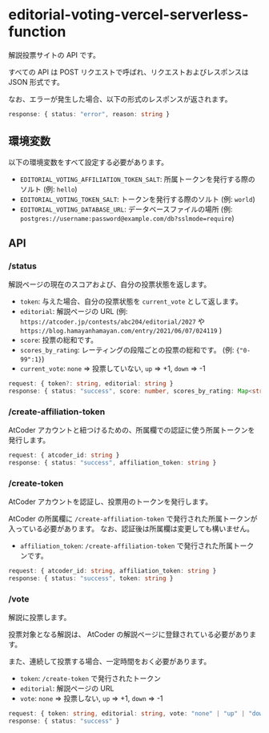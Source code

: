 # editorial-voting-vercel-serverless-function
解説投票サイトの API です。

すべての API は POST リクエストで呼ばれ、リクエストおよびレスポンスは JSON 形式です。

なお、エラーが発生した場合、以下の形式のレスポンスが返されます。

```ts
response: { status: "error", reason: string }
```

## 環境変数
以下の環境変数をすべて設定する必要があります。

- `EDITORIAL_VOTING_AFFILIATION_TOKEN_SALT`: 所属トークンを発行する際のソルト (例: `hello`)
- `EDITORIAL_VOTING_TOKEN_SALT`: トークンを発行する際のソルト (例: `world`)
- `EDITORIAL_VOTING_DATABASE_URL`: データベースファイルの場所 (例: `postgres://username:password@example.com/db?sslmode=require`)

## API

### /status

解説ページの現在のスコアおよび、自分の投票状態を返します。

- `token`: 与えた場合、自分の投票状態を `current_vote` として返します。
- `editorial`: 解説ページの URL (例: `https://atcoder.jp/contests/abc204/editorial/2027` や `https://blog.hamayanhamayan.com/entry/2021/06/07/024119` )
- `score`: 投票の総和です。
- `scores_by_rating`: レーティングの段階ごとの投票の総和です。 (例: `{"0-99":1}`)
- `current_vote`: `none` => 投票していない, `up` => +1, `down` => -1

```ts
request: { token?: string, editorial: string }
response: { status: "success", score: number, scores_by_rating: Map<string, number>, current_vote?: "none" | "up" | "down" }
```

### /create-affiliation-token
AtCoder アカウントと紐つけるための、所属欄での認証に使う所属トークンを発行します。

```ts
request: { atcoder_id: string }
response: { status: "success", affiliation_token: string }
```

### /create-token
AtCoder アカウントを認証し、投票用のトークンを発行します。

AtCoder の所属欄に `/create-affiliation-token` で発行された所属トークンが入っている必要があります。
なお、認証後は所属欄は変更しても構いません。

- `affiliation_token`: `/create-affiliation-token` で発行された所属トークンです。

```ts
request: { atcoder_id: string, affiliation_token: string }
response: { status: "success", token: string }
```

### /vote
解説に投票します。

投票対象となる解説は、 AtCoder の解説ページに登録されている必要があります。

また、連続して投票する場合、一定時間をおく必要があります。

- `token`: `/create-token` で発行されたトークン
- `editorial`: 解説ページの URL
- `vote`: `none` => 投票しない, `up` => +1, `down` => -1

```ts
request: { token: string, editorial: string, vote: "none" | "up" | "down" }
response: { status: "success" }
```
